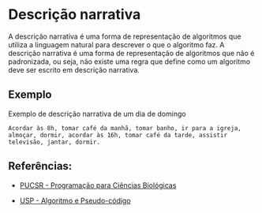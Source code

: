# Descrição narrativa

A descrição narrativa é uma forma de representação de algoritmos que utiliza a linguagem natural para descrever o que o algoritmo faz. A descrição narrativa é uma forma de representação de algoritmos que não é padronizada, ou seja, não existe uma regra que define como um algoritmo deve ser escrito em descrição narrativa.

## Exemplo

Exemplo de descrição narrativa de um dia de domingo

```
Acordar às 8h, tomar café da manhã, tomar banho, ir para a igreja, almoçar, dormir, acordar às 16h, tomar café da tarde, assistir televisão, jantar, dormir.

```

## Referências:


- [PUCSR - Programação para Ciências Biológicas](https://www.inf.pucrs.br/~osmarns/002_Programa%C3%A7%C3%A3o%20para%20Ci%C3%AAncias%20Biol%C3%B3gicas_2016_1/000_Aulas_PPT_2016_1/Aula_17_03_2016_Representa%C3%A7%C3%A3o%20de%20algoritmos.pdf)

- [USP - Algoritmo e Pseudo-código](https://edisciplinas.usp.br/pluginfile.php/2984350/mod_resource/content/1/aula1_algoritmo%20e%20pseudocodigo.pdf)